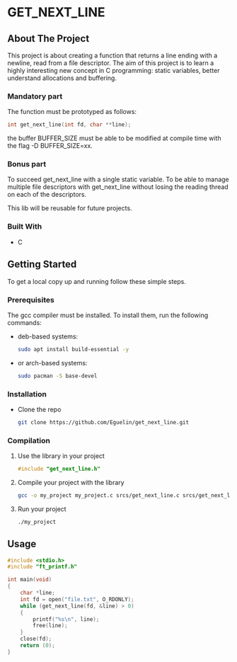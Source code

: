 # GET_NEXT_LINE

<!-- ABOUT THE PROJECT -->
## About The Project

This project is about creating a function that returns a line ending with a newline, read from a file descriptor.
The aim of this project is to learn a highly interesting new concept in C programming:
static variables, better understand allocations and buffering.

### Mandatory part

The function must be prototyped as follows:
```c
int get_next_line(int fd, char **line);
```

the buffer BUFFER_SIZE must be able to be modified at compile time with the flag -D BUFFER_SIZE=xx.

### Bonus part

To succeed get_next_line with a single static variable.
To be able to manage multiple file descriptors with get_next_line without losing the reading thread on each of the descriptors.

This lib will be reusable for future projects.

### Built With

* C

<!-- GETTING STARTED -->
## Getting Started

To get a local copy up and running follow these simple steps.

### Prerequisites

The gcc compiler must be installed. To install them, run the following commands:
* deb-based systems:
	```sh
	sudo apt install build-essential -y
	```
* or arch-based systems:
	```sh
	sudo pacman -S base-devel
	```

### Installation

* Clone the repo
	```sh
	git clone https://github.com/Eguelin/get_next_line.git
	```

### Compilation

1. Use the library in your project
	```c
	#include "get_next_line.h"
	```

2. Compile your project with the library
	```sh
	gcc -o my_project my_project.c srcs/get_next_line.c srcs/get_next_line_utils.c -I include -D BUFFER_SIZE=42
	```

3. Run your project
	```sh
	./my_project
	```

<!-- USAGE EXAMPLES -->
## Usage

```c
#include <stdio.h>
#include "ft_printf.h"

int main(void)
{
	char *line;
	int fd = open("file.txt", O_RDONLY);
	while (get_next_line(fd, &line) > 0)
	{
		printf("%s\n", line);
		free(line);
	}
	close(fd);
	return (0);
}
```

